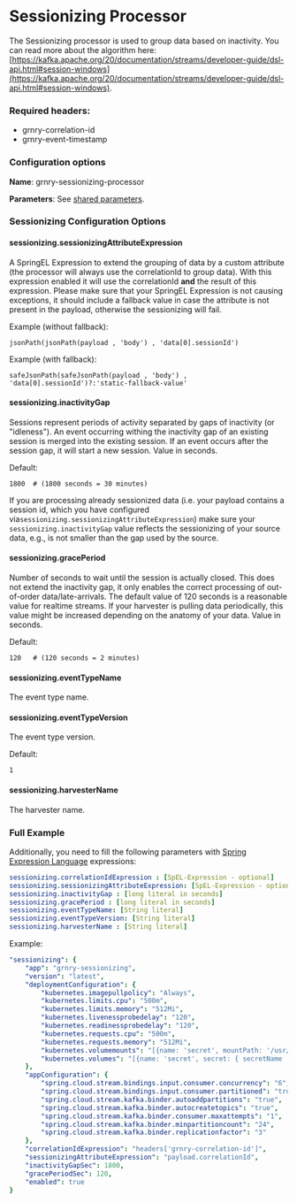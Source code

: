 # Sessionizing Processor

The Sessionizing processor is used to group data based on inactivity. You can read more about the algorithm here: [https://kafka.apache.org/20/documentation/streams/developer-guide/dsl-api.html#session-windows](https://kafka.apache.org/20/documentation/streams/developer-guide/dsl-api.html#session-windows).

### Required headers:

* grnry-correlation-id
* grnry-event-timestamp

### Configuration options

**Name**: grnry-sessionizing-processor

**Parameters**: See [shared parameters](grnry-components-and-parameters.md).

### Sessionizing Configuration Options

#### sessionizing.sessionizingAttributeExpression

A SpringEL Expression to extend the grouping of data by a custom attribute (the processor will always use the correlationId to group data). With this expression enabled it will use the correlationId **and** the result of this expression. Please make sure that your SpringEL Expression is not causing exceptions, it should include a fallback value in case the attribute is not present in the payload, otherwise the sessionizing will fail.

Example (without fallback):

`jsonPath(jsonPath(payload , 'body') , 'data[0].sessionId')`

Example (with fallback):

`safeJsonPath(safeJsonPath(payload , 'body') , 'data[0].sessionId')?:'static-fallback-value'`

#### sessionizing.inactivityGap

Sessions represent periods of activity separated by gaps of inactivity (or "idleness"). An event occurring withing the inactivity gap of an existing session is merged into the existing session. If an event occurs after the session gap, it will start a new session. Value in seconds.

Default:

`1800  # (1800 seconds = 30 minutes)`

If you are processing already sessionized data (i.e. your payload contains a session id, which you have configured via`sessionizing.sessionizingAttributeExpression`) make sure your `sessionizing.inactivityGap` value reflects the sessionizing of your source data, e.g., is not smaller than the gap used by the source.

#### sessionizing.gracePeriod

Number of seconds to wait until the session is actually closed. This does not extend the inactivity gap, it only enables the correct processing of out-of-order data/late-arrivals. The default value of 120 seconds is a reasonable value for realtime streams. If your harvester is pulling data periodically, this value might be increased depending on the anatomy of your data. Value in seconds.&#x20;

Default:

`120   # (120 seconds = 2 minutes)`

#### &#x20;sessionizing.eventTypeName

&#x20;The event type name.

#### sessionizing.eventTypeVersion

The event type version.

Default:

`1`

#### sessionizing.harvesterName

&#x20;The harvester name.



### Full Example

Additionally, you need to fill the following parameters with [Spring Expression Language](../../../learning-grnry-1/data-in/best-practices-1/best-practices.md) expressions:

```yaml
sessionizing.correlationIdExpression : [SpEL-Expression - optional]
sessionizing.sessionizingAttributeExpression: [SpEL-Expression - optional]
sessionizing.inactivityGap : [long literal in seconds]
sessionizing.gracePeriod : [long literal in seconds]
sessionizing.eventTypeName: [String literal]
sessionizing.eventTypeVersion: [String literal]
sessionizing.harvesterName : [String literal]
```

Example:

```yaml
"sessionizing": {
    "app": "grnry-sessionizing",
    "version": "latest",
    "deploymentConfiguration": {
        "kubernetes.imagepullpolicy": "Always",
        "kubernetes.limits.cpu": "500m",
        "kubernetes.limits.memory": "512Mi",
        "kubernetes.livenessprobedelay": "120",
        "kubernetes.readinessprobedelay": "120",
        "kubernetes.requests.cpu": "500m",
        "kubernetes.requests.memory": "512Mi",
        "kubernetes.volumemounts": "[{name: 'secret', mountPath: '/usr/src/app/rsa_privatekey.key' , subPath: 'rsa_private.key' , readOnly : 'true' },{name: 'secret', mountPath: '/usr/src/app/rsa_publickey.key' , subPath: 'rsa_publickey.key' , readOnly : 'true' }, {name: 'db-secret', mountPath: '/usr/src/app/db-secret' , readOnly : 'true' }]",
        "kubernetes.volumes": "[{name: 'secret', secret: { secretName : 'grnry-base-encryption-token' , defaultMode : '256' }}, {name: 'db-secret', secret: { secretName: 'grnry-pg-citus-secret' , defaultMode: '256' }}]"
    },
    "appConfiguration": {
        "spring.cloud.stream.bindings.input.consumer.concurrency": "6",
        "spring.cloud.stream.bindings.input.consumer.partitioned": "true",
        "spring.cloud.stream.kafka.binder.autoaddpartitions": "true",
        "spring.cloud.stream.kafka.binder.autocreatetopics": "true",
        "spring.cloud.stream.kafka.binder.consumer.maxattempts": "1",
        "spring.cloud.stream.kafka.binder.minpartitioncount": "24",
        "spring.cloud.stream.kafka.binder.replicationfactor": "3"
    },
    "correlationIdExpression": "headers['grnry-correlation-id']",
    "sessionizingAttributeExpression": "payload.correlationId",
    "inactivityGapSec": 1800,
    "gracePeriodSec": 120,
    "enabled": true
}
```



